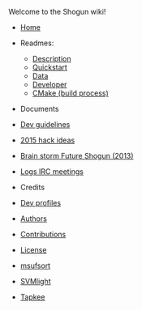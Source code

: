 Welcome to the Shogun wiki!

* [Home](Home)
* Readmes:
  * [Description](Project-description)
  * [Quickstart](QUICKSTART)
  * [Data](README_data)
  * [Developer](README_developer)
  * [CMake (build process)](README_cmake)

* Documents
 * [Dev guidelines](Shogun-development-guidelines)
 * [2015 hack ideas](Roadmap-Shogun-2015-hack)
 * [Brain storm Future Shogun (2013)](Future-of-Shogun-Brainstorming)
 * [Logs IRC meetings](Shogun-developer-meetings)

* Credits
 * [Dev profiles](Developer_profiles)
 * [Authors](AUTHORS)
 * [Contributions](CONTRIBUTIONS)
 * [License](LICENSE)
  * [msufsort](LICENSE_msufsort)
  * [SVMlight](LICENSE_SVMlight)
  * [Tapkee](LICENSE_tapkee)
